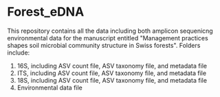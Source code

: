 # Forest_eDNA
This repository contains all the data including both amplicon sequenicng environmental data for the manuscript entitled "Management practices shapes soil microbial community structure in Swiss forests".
Folders include:
1. 16S, including ASV count file, ASV taxonomy file, and metadata file
2. ITS, including ASV count file, ASV taxonomy file, and metadata file
3. 18S, including ASV count file, ASV taxonomy file, and metadata file
4. Environmental data file
